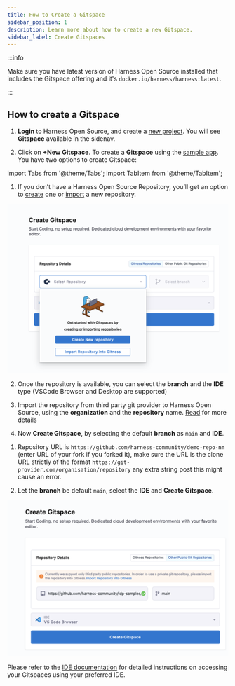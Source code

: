 ```yaml
---
title: How to Create a Gitspace
sidebar_position: 1
description: Learn more about how to create a new Gitspace.
sidebar_label: Create Gitspaces
---
```


:::info

Make sure you have latest version of Harness Open Source installed that includes the Gitspace offering and it's `docker.io/harness/harness:latest`.

:::

## How to create a Gitspace

1. **Login** to Harness Open Source, and create a [new project](https://developer.harness.io/docs/open-source/installation/quick_start#create-a-project). You will see **Gitspace** available in the sidenav. 

2. Click on **+New Gitspace**. To create a **Gitspace** using the [sample app](https://github.com/harness-community/demo-repo-nm). You have two options to create Gitspace:


import Tabs from '@theme/Tabs';
import TabItem from '@theme/TabItem';

<Tabs queryString="Create Gitspace">
<TabItem value="using-hoss-repositories" label="Using Harness Open Source Repositories">

1. If you don’t have a Harness Open Source Repository, you’ll get an option to [create](https://developer.harness.io/docs/open-source/repositories/overview#create-a-repository) one or [import](https://developer.harness.io/docs/open-source/repositories/overview#import-a-repository) a new repository. 

![](./static/choice-repo-creation.png)

2. Once the repository is available, you can select the **branch** and the **IDE** type (VSCode Browser and Desktop are supported)

3. Import the repository from third party git provider to Harness Open Source, using the **organization** and the **repository** name. [Read](https://developer.harness.io/docs/open-source/repositories/overview#import-a-repository) for more details

4. Now **Create Gitspace**, by selecting the default **branch** as `main` and **IDE**.

</TabItem>
<TabItem value="other-public-git-repositories" label="Other Public Git Repositories">

1. Repository URL is `https://github.com/harness-community/demo-repo-nm` (enter URL of your fork if you forked it), make sure the URL is the clone URL strictly of the format `https://git-provider.com/organisation/repository` any extra string post this might cause an error.

2. Let the **branch** be default `main`, select the **IDE** and **Create Gitspace**.

![](./static/create-gitspace-public.png)

</TabItem>
</Tabs>

Please refer to the [IDE documentation](/docs/open-source/gitspaces/ides/vs-code-desktop.md) for detailed instructions on accessing your Gitspaces using your preferred IDE.
